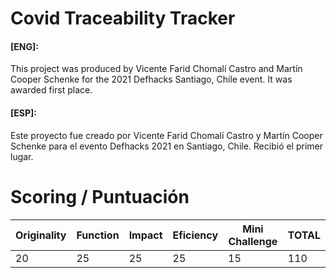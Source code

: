 Covid Traceability Tracker
======

#### [ENG]:
This project was produced by Vicente Farid Chomalí Castro and Martín Cooper Schenke for the 2021 Defhacks Santiago, Chile event. It was awarded first place.

#### [ESP]:
Este proyecto fue creado por Vicente Farid Chomalí Castro y Martín Cooper Schenke para el evento Defhacks 2021 en Santiago, Chile. Recibió el primer lugar.

Scoring / Puntuación
======

Originality   | Function     | Impact        | Eficiency     | Mini Challenge| TOTAL         |
------------- | -------------| ------------- | ------------- | ------------- | ------------- |
20            | 25           | 25            | 25            | 15            | 110           |

